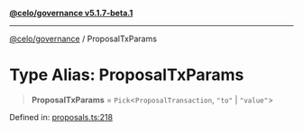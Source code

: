 [**@celo/governance v5.1.7-beta.1**](../README.md)

***

[@celo/governance](../README.md) / ProposalTxParams

# Type Alias: ProposalTxParams

> **ProposalTxParams** = `Pick`\<`ProposalTransaction`, `"to"` \| `"value"`\>

Defined in: [proposals.ts:218](https://github.com/celo-org/developer-tooling/blob/master/packages/sdk/governance/src/proposals.ts#L218)

